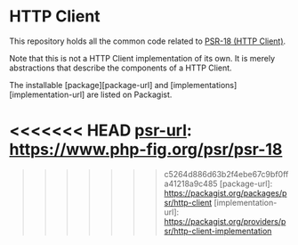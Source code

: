 HTTP Client
===========

This repository holds all the common code related to [PSR-18 (HTTP Client)][psr-url].

Note that this is not a HTTP Client implementation of its own. It is merely abstractions that describe the components of a HTTP Client.

The installable [package][package-url] and [implementations][implementation-url] are listed on Packagist.

<<<<<<< HEAD
[psr-url]: https://www.php-fig.org/psr/psr-18
=======
[psr-url]: http://www.php-fig.org/psr/psr-18
>>>>>>> c5264d886d63b2f4ebe67c9bf0ffa41218a9c485
[package-url]: https://packagist.org/packages/psr/http-client
[implementation-url]: https://packagist.org/providers/psr/http-client-implementation
